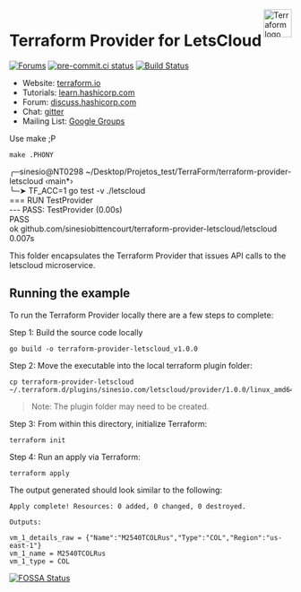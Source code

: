 <a href="https://terraform.io">
    <img src="https://cdn.rawgit.com/hashicorp/terraform-website/master/content/source/assets/images/logo-hashicorp.svg" alt="Terraform logo" title="Terraform" align="right" height="50" />
</a>

# Terraform Provider for LetsCloud

[![Forums][discuss-badge]][discuss] [![pre-commit.ci status](https://results.pre-commit.ci/badge/github/sinesiobittencourt/terraform-provider-letscloud/main.svg)](https://results.pre-commit.ci/latest/github/sinesiobittencourt/terraform-provider-letscloud/main) [![Build Status](https://travis-ci.com/sinesiobittencourt/terraform-provider-letscloud.svg?branch=main)](https://travis-ci.com/sinesiobittencourt/terraform-provider-letscloud)


[discuss-badge]: https://img.shields.io/badge/discuss-terraform--lestcloud-623CE4.svg?style=flat
[discuss]: https://discuss.hashicorp.com/c/terraform-providers/

- Website: [terraform.io](https://terraform.io)
- Tutorials: [learn.hashicorp.com](https://learn.hashicorp.com/terraform?track=getting-started#getting-started)
- Forum: [discuss.hashicorp.com](https://discuss.hashicorp.com/c/terraform-providers/)
- Chat: [gitter](https://gitter.im/hashicorp-terraform/Lobby)
- Mailing List: [Google Groups](http://groups.google.com/group/terraform-tool)

Use make ;P

```
make .PHONY
```

╭─sinesio@NT0298 ~/Desktop/Projetos_test/TerraForm/terraform-provider-letscloud  ‹main*› <br>
╰─➤  TF_ACC=1 go test -v  ./letscloud<br>
=== RUN   TestProvider<br>
--- PASS: TestProvider (0.00s)<br>
PASS<br>
ok      github.com/sinesiobittencourt/terraform-provider-letscloud/letscloud    0.007s<br>

This folder encapsulates the Terraform Provider that issues API calls to the letscloud microservice.<br>

## Running the example

To run the Terraform Provider locally there are a few steps to complete:

Step 1: Build the source code locally

```
go build -o terraform-provider-letscloud_v1.0.0
```

Step 2: Move the executable into the local terraform plugin folder:

```
cp terraform-provider-letscloud  ~/.terraform.d/plugins/sinesio.com/letscloud/provider/1.0.0/linux_amd64
```

> Note: The plugin folder may need to be created.

Step 3: From within this directory, initialize Terraform:

```
terraform init
```

Step 4: Run an apply via Terraform:

```
terraform apply
```

The output generated should look similar to the following:

```
Apply complete! Resources: 0 added, 0 changed, 0 destroyed.

Outputs:

vm_1_details_raw = {"Name":"M2540TCOLRus","Type":"COL","Region":"us-east-1"}
vm_1_name = M2540TCOLRus
vm_1_type = COL
```

[![FOSSA Status](https://app.fossa.com/api/projects/git%2Bgithub.com%2Fsinesiobittencourt%2Fterraform-provider-letscloud.svg?type=large)](https://app.fossa.com/projects/git%2Bgithub.com%2Fsinesiobittencourt%2Fterraform-provider-letscloud?ref=badge_large)

